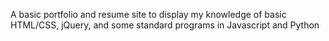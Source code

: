 A basic portfolio and resume site to display my knowledge of basic HTML/CSS, jQuery, and some standard programs in Javascript and Python